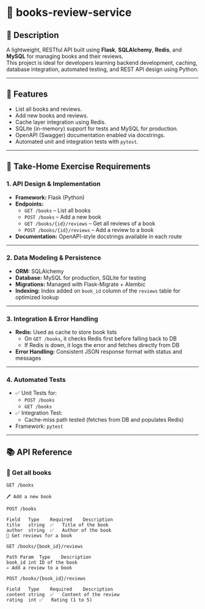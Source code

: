 # 📘 books-review-service

## 📝 Description

A lightweight, RESTful API built using **Flask**, **SQLAlchemy**, **Redis**, and **MySQL** for managing books and their reviews.  
This project is ideal for developers learning backend development, caching, database integration, automated testing, and REST API design using Python.

---

## 🚀 Features

- List all books and reviews.
- Add new books and reviews.
- Cache layer integration using Redis.
- SQLite (in-memory) support for tests and MySQL for production.
- OpenAPI (Swagger) documentation enabled via docstrings.
- Automated unit and integration tests with `pytest`.

---

## 🧪 Take-Home Exercise Requirements

### 1. API Design & Implementation

- **Framework:** Flask (Python)
- **Endpoints:**
  - `GET /books` – List all books
  - `POST /books` – Add a new book
  - `GET /books/{id}/reviews` – Get all reviews of a book
  - `POST /books/{id}/reviews` – Add a review to a book
- **Documentation:** OpenAPI-style docstrings available in each route

---

### 2. Data Modeling & Persistence

- **ORM:** SQLAlchemy
- **Database:** MySQL for production, SQLite for testing
- **Migrations:** Managed with Flask-Migrate + Alembic
- **Indexing:** Index added on `book_id` column of the `reviews` table for optimized lookup

---

### 3. Integration & Error Handling

- **Redis:** Used as cache to store book lists
  - On `GET /books`, it checks Redis first before falling back to DB
  - If Redis is down, it logs the error and fetches directly from DB
- **Error Handling:** Consistent JSON response format with status and messages

---

### 4. Automated Tests

- ✅ Unit Tests for:
  - `POST /books`
  - `GET /books`
- ✅ Integration Test:
  - Cache-miss path tested (fetches from DB and populates Redis)
- Framework: `pytest`

---

## 📚 API Reference

### 📖 Get all books

```http
GET /books

🖊️ Add a new book

POST /books

Field	Type	Required	Description
title	string	✅	Title of the book
author	string	✅	Author of the book
💬 Get reviews for a book

GET /books/{book_id}/reviews

Path Param	Type	Description
book_id	int	ID of the book
✍️ Add a review to a book

POST /books/{book_id}/reviews

Field	Type	Required	Description
content	string	✅	Content of the review
rating	int	✅	Rating (1 to 5)
